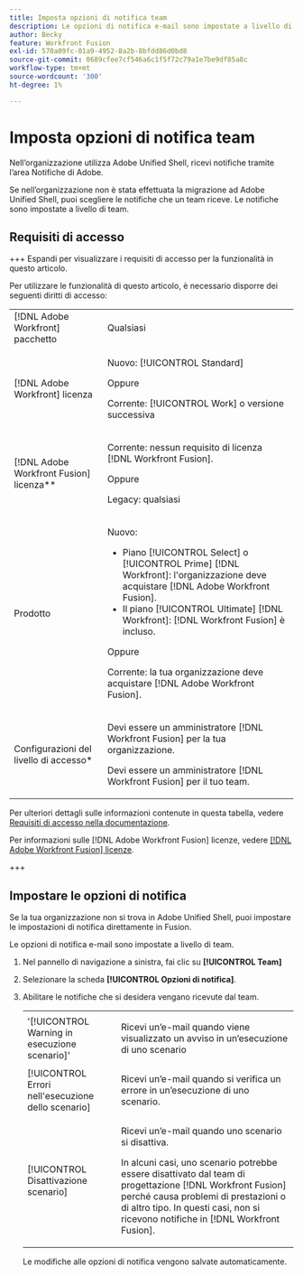 ```yaml
---
title: Imposta opzioni di notifica team
description: Le opzioni di notifica e-mail sono impostate a livello di team.
author: Becky
feature: Workfront Fusion
exl-id: 570a09fc-01a9-4952-8a2b-8bfdd86d0bd8
source-git-commit: 0689cfee7cf546a6c1f5f72c79a1e7be9df85a8c
workflow-type: tm+mt
source-wordcount: '300'
ht-degree: 1%

---
```


# Imposta opzioni di notifica team

Nell’organizzazione utilizza Adobe Unified Shell, ricevi notifiche tramite l’area Notifiche di Adobe.

Se nell’organizzazione non è stata effettuata la migrazione ad Adobe Unified Shell, puoi scegliere le notifiche che un team riceve. Le notifiche sono impostate a livello di team.

## Requisiti di accesso

+++ Espandi per visualizzare i requisiti di accesso per la funzionalità in questo articolo.

Per utilizzare le funzionalità di questo articolo, è necessario disporre dei seguenti diritti di accesso:

<table style="table-layout:auto">
 <col> 
 <col> 
 <tbody> 
  <tr> 
   <td role="rowheader">[!DNL Adobe Workfront] pacchetto</td> 
   <td> <p>Qualsiasi</p> </td> 
  </tr> 
  <tr data-mc-conditions=""> 
   <td role="rowheader">[!DNL Adobe Workfront] licenza</td> 
   <td> <p>Nuovo: [!UICONTROL Standard]</p><p>Oppure</p><p>Corrente: [!UICONTROL Work] o versione successiva</p> </td> 
  </tr> 
  <tr> 
   <td role="rowheader">[!DNL Adobe Workfront Fusion] licenza**</td> 
   <td>
   <p>Corrente: nessun requisito di licenza [!DNL Workfront Fusion].</p>
   <p>Oppure</p>
   <p>Legacy: qualsiasi </p>
   </td> 
  </tr> 
  <tr> 
   <td role="rowheader">Prodotto</td> 
   <td>
   <p>Nuovo:</p> <ul><li>Piano [!UICONTROL Select] o [!UICONTROL Prime] [!DNL Workfront]: l'organizzazione deve acquistare [!DNL Adobe Workfront Fusion].</li><li>Il piano [!UICONTROL Ultimate] [!DNL Workfront]: [!DNL Workfront Fusion] è incluso.</li></ul>
   <p>Oppure</p>
   <p>Corrente: la tua organizzazione deve acquistare [!DNL Adobe Workfront Fusion].</p>
   </td> 
  </tr>
  <tr data-mc-conditions=""> 
   <td role="rowheader">Configurazioni del livello di accesso*</td> 
   <td> 
     <p>Devi essere un amministratore [!DNL Workfront Fusion] per la tua organizzazione.</p>
     <p>Devi essere un amministratore [!DNL Workfront Fusion] per il tuo team.</p>
   </td> 
  </tr> 
   </td> 
  </tr> 
 </tbody> 
</table>

Per ulteriori dettagli sulle informazioni contenute in questa tabella, vedere [Requisiti di accesso nella documentazione](/help/workfront-fusion/references/licenses-and-roles/access-level-requirements-in-documentation.md).

Per informazioni sulle [!DNL Adobe Workfront Fusion] licenze, vedere [[!DNL Adobe Workfront Fusion] licenze](/help/workfront-fusion/set-up-and-manage-workfront-fusion/licensing-operations-overview/license-automation-vs-integration.md).

+++

## Impostare le opzioni di notifica

Se la tua organizzazione non si trova in Adobe Unified Shell, puoi impostare le impostazioni di notifica direttamente in Fusion.

Le opzioni di notifica e-mail sono impostate a livello di team.

1. Nel pannello di navigazione a sinistra, fai clic su **[!UICONTROL Team]**
1. Selezionare la scheda **[!UICONTROL Opzioni di notifica]**.
1. Abilitare le notifiche che si desidera vengano ricevute dal team.

   <table style="table-layout:auto"> 
    <col> 
    <col> 
    <tbody> 
     <tr> 
      <td role="rowheader">'[!UICONTROL Warning in esecuzione scenario]'</td> 
      <td> <p>Ricevi un’e-mail quando viene visualizzato un avviso in un’esecuzione di uno scenario</p> </td> 
     </tr> 
     <tr> 
      <td role="rowheader">[!UICONTROL Errori nell'esecuzione dello scenario]</td> 
      <td>Ricevi un’e-mail quando si verifica un errore in un’esecuzione di uno scenario.</td> 
     </tr> 
     <tr> 
      <td role="rowheader"> <p>[!UICONTROL Disattivazione scenario]</p> </td> 
      <td><p>Ricevi un’e-mail quando uno scenario si disattiva.</p><p>In alcuni casi, uno scenario potrebbe essere disattivato dal team di progettazione [!DNL Workfront Fusion] perché causa problemi di prestazioni o di altro tipo. In questi casi, non si ricevono notifiche in [!DNL Workfront Fusion]. </p></td>

</tr>
</tbody>
</table>

Le modifiche alle opzioni di notifica vengono salvate automaticamente.
